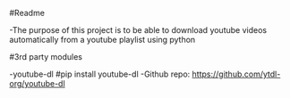 #Readme

-The purpose of this project is to be able to download youtube videos automatically from a youtube playlist using python

#3rd party modules

-youtube-dl #pip install youtube-dl
-Github repo: https://github.com/ytdl-org/youtube-dl